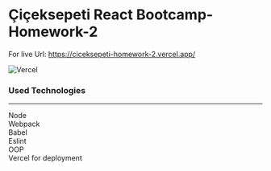 # Çiçeksepeti React Bootcamp-Homework-2
For live Url:
https://ciceksepeti-homework-2.vercel.app/

![Vercel](http://therealsujitk-vercel-badge.vercel.app/?app=ciceksepeti-homework-2)

<h3>Used Technologies</h3>
<hr>
Node<br>
Webpack<br>
Babel<br>
Eslint<br>
OOP<br>
Vercel for deployment<br>



